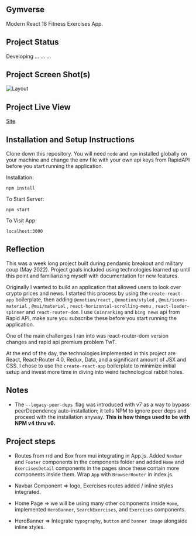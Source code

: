 ## Gymverse

Modern React 18 Fitness Exercises App.

## Project Status

Developing ... ... ...

## Project Screen Shot(s)

![Layout]()

## Project Live View

[Site]()

## Installation and Setup Instructions

Clone down this repository. You will need `node` and `npm` installed globally on your machine and change the env file with your own api keys from RapidAPI before you start running the application.

Installation:

`npm install`

To Start Server:

`npm start`

To Visit App:

`localhost:3000`

## Reflection

This was a week long project built during pendamic breakout and military coup (May 2022). Project goals included using technologies learned up until this point and familiarizing myself with documentation for new features.

Originally I wanted to build an application that allowed users to look over crypto prices and news. I started this process by using the `create-react-app` boilerplate, then adding `@emotion/react` , `@emotion/styled` , `@mui/icons-material` , `@mui/material` , `react-horizontal-scrolling-menu` , `react-loader-spinner` and `react-router-dom`. I use `Coinranking` and `bing news` api from Rapid API, make sure you subscribe these before you start running the application.

One of the main challenges I ran into was react-router-dom version changes and rapid api premium problem TwT.

At the end of the day, the technologies implemented in this project are React, React-Router 4.0, Redux, Data, and a significant amount of JSX and CSS. I chose to use the `create-react-app` boilerplate to minimize initial setup and invest more time in diving into weird technological rabbit holes.

## Notes

- The `--legacy-peer-deps `flag was introduced with v7 as a way to bypass peerDependency auto-installation; it tells NPM to ignore peer deps and proceed with the installation anyway. <b>This is how things used to be with NPM v4 thru v6.</b>

## Project steps

- Routes from rrd and Box from mui integrating in App.js. Added `Navbar` and `Footer` components in the components folder and added `Home` and `ExercisesDetail` components in the pages since these contain more components inside them. Wrap `App` with `BrowserRouter` in index.js.

- Navbar Component => logo, Exercises routes added / inline styles integrated.

- Home Page => we will be using many other components inside `Home`, implemented `HeroBanner`, `SearchExercises`, and `Exercises` components.

- HeroBanner => Integrate `typography`, `button` and `banner image` alongside inline styles.
